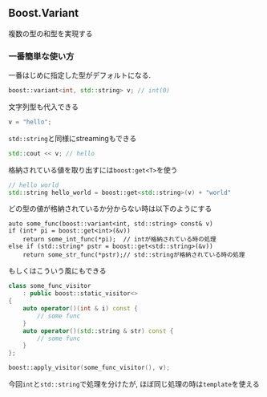 ## Boost.Variant
複数の型の和型を実現する

### 一番簡単な使い方
一番はじめに指定した型がデフォルトになる.  
```cpp
boost::variant<int, std::string> v; // int(0)
```

文字列型も代入できる  
```cpp
v = "hello";
```
`std::string`と同様にstreamingもできる
```cpp
std::cout << v; // hello
```
格納されている値を取り出すには`boost:get<T>`を使う
```cpp
// hello world
std::string hello_world = boost::get<std::string>(v) + "world"
```
どの型の値が格納されているか分からない時は以下のようにする
```cp
auto some_func(boost::variant<int, std::string> const& v)
if (int* pi = boost::get<int>(&v))
    return some_int_func(*pi);  // intが格納されている時の処理
else if (std::string* pstr = boost::get<std::string>(&v))
    return some_str_func(*pstr);// std::stringが格納されている時の処理
```
もしくはこういう風にもできる
```cpp
class some_func_visitor
    : public boost::static_visitor<>
{
    auto operator()(int & i) const {
        // some func
    }
    auto operator()(std::string & str) const {
        // some func
    }
};

boost::apply_visitor(some_func_visitor(), v);
```
今回`int`と`std::string`で処理を分けたが, ほぼ同じ処理の時は`template`を使える
